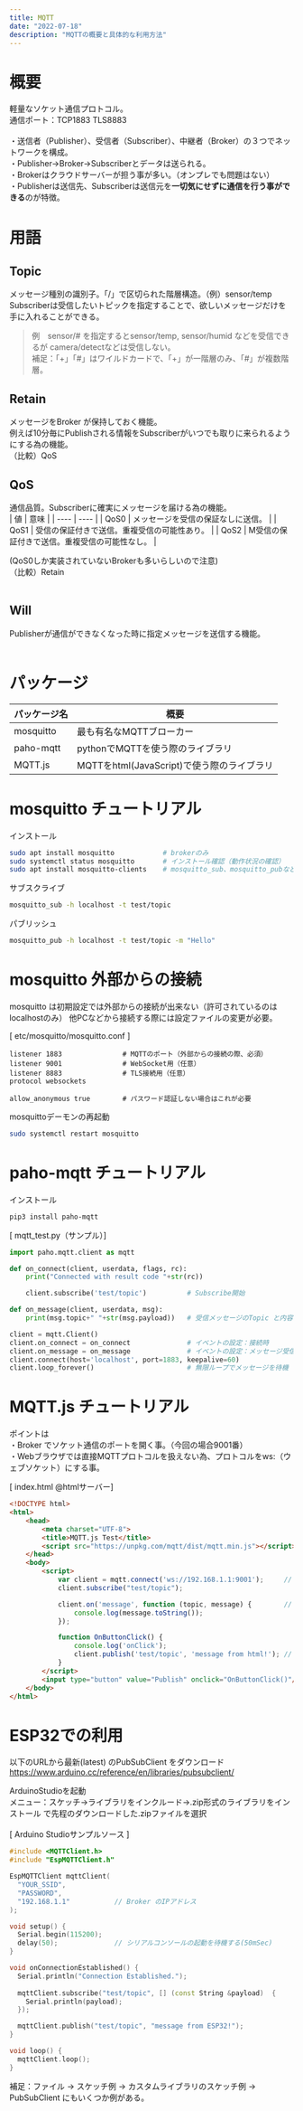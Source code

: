 ```yaml
---
title: MQTT
date: "2022-07-18"
description: "MQTTの概要と具体的な利用方法"
---
```


# 概要
軽量なソケット通信プロトコル。<br>
通信ポート：TCP1883 TLS8883<br>
<br>
・送信者（Publisher）、受信者（Subscriber）、中継者（Broker）の３つでネットワークを構成。<br>
・Publisher→Broker→Subscriberとデータは送られる。<br>
・Brokerはクラウドサーバーが担う事が多い。（オンプレでも問題はない）<br>
・Publisherは送信先、Subscriberは送信元を<b>一切気にせずに通信を行う事ができる</b>のが特徴。<br>


# 用語
## Topic
メッセージ種別の識別子。「/」で区切られた階層構造。（例）sensor/temp<br>
Subscriberは受信したいトピックを指定することで、欲しいメッセージだけを手に入れることができる。<br>
> 例　sensor/# を指定するとsensor/temp, sensor/humid などを受信できるが camera/detectなどは受信しない。<br>
補足：「+」「#」はワイルドカードで、「+」が一階層のみ、「#」が複数階層。

## Retain
メッセージをBroker が保持しておく機能。<br>
例えば10分毎にPublishされる情報をSubscriberがいつでも取りに来られるようにする為の機能。<br>
（比較）QoS<br>

## QoS
通信品質。Subscriberに確実にメッセージを届ける為の機能。<br>
| 値 |  意味 |
| ---- | ---- |
| QoS0 | メッセージを受信の保証なしに送信。 |
| QoS1 | 受信の保証付きで送信。重複受信の可能性あり。 |
| QoS2 | M受信の保証付きで送信。重複受信の可能性なし。 |

(QoS0しか実装されていないBrokerも多いらしいので注意)<br>
（比較）Retain<br>
<br>
## Will
Publisherが通信ができなくなった時に指定メッセージを送信する機能。
<br>
<br>
# パッケージ

|  パッケージ名  |  概要  |
| ---- | ---- |
|  mosquitto  |  最も有名なMQTTブローカー  |
|  paho-mqtt  |  pythonでMQTTを使う際のライブラリ  |
|  MQTT.js  |  MQTTをhtml(JavaScript)で使う際のライブラリ  |



# mosquitto チュートリアル
インストール
```bash
sudo apt install mosquitto            # brokerのみ
sudo systemctl status mosquitto       # インストール確認（動作状況の確認）
sudo apt install mosquitto-clients    # mosquitto_sub、mosquitto_pubなど
```

サブスクライブ
```bash
mosquitto_sub -h localhost -t test/topic
```

パブリッシュ
```bash
mosquitto_pub -h localhost -t test/topic -m "Hello"
```


# mosquitto 外部からの接続
mosquitto は初期設定では外部からの接続が出来ない（許可されているのはlocalhostのみ）
他PCなどから接続する際には設定ファイルの変更が必要。<br>

[ etc/mosquitto/mosquitto.conf ]
```
listener 1883               # MQTTのポート（外部からの接続の際、必須）
listener 9001               # WebSocket用（任意）
listener 8883               # TLS接続用（任意）
protocol websockets

allow_anonymous true 		# パスワード認証しない場合はこれが必要
```

mosquittoデーモンの再起動
```bash
sudo systemctl restart mosquitto
```


# paho-mqtt チュートリアル
インストール
```bash
pip3 install paho-mqtt
```

[ mqtt_test.py（サンプル）]

```python
import paho.mqtt.client as mqtt

def on_connect(client, userdata, flags, rc):
    print("Connected with result code "+str(rc))

    client.subscribe('test/topic')          # Subscribe開始

def on_message(client, userdata, msg):
    print(msg.topic+" "+str(msg.payload))   # 受信メッセージのTopic と内容の表示

client = mqtt.Client()
client.on_connect = on_connect              # イベントの設定：接続時
client.on_message = on_message              # イベントの設定：メッセージ受信(Subscribe)
client.connect(host='localhost', port=1883, keepalive=60)
client.loop_forever()                       # 無限ループでメッセージを待機
```


# MQTT.js チュートリアル

ポイントは<br>
・Broker でソケット通信のポートを開く事。（今回の場合9001番）<br>
・Webブラウザでは直接MQTTプロトコルを扱えない為、プロトコルをws:（ウェブソケット）にする事。<br>

[ index.html @htmlサーバー]
```html
<!DOCTYPE html>
<html>
    <head>
        <meta charset="UTF-8">
        <title>MQTT.js Test</title>
        <script src="https://unpkg.com/mqtt/dist/mqtt.min.js"></script>      
    </head>
    <body>
        <script>
            var client = mqtt.connect('ws://192.168.1.1:9001');     // ソケット通信用のポートを選択する
            client.subscribe("test/topic");

            client.on('message', function (topic, message) {        // メッセージ受信イベント
                console.log(message.toString());
            });

            function OnButtonClick() {
                console.log('onClick');
                client.publish('test/topic', 'message from html!'); // 送信（Publish）
            }
        </script>
        <input type="button" value="Publish" onclick="OnButtonClick()"/><!--このボタンを押すとPublishする-->
    </body>
</html>
```


# ESP32での利用
以下のURLから最新(latest) のPubSubClient をダウンロード
https://www.arduino.cc/reference/en/libraries/pubsubclient/

ArduinoStudioを起動<br/>
メニュー：スケッチ→ライブラリをインクルード→.zip形式のライブラリをインストール で先程のダウンロードした.zipファイルを選択
<br/>
<br/>
[ Arduino Studioサンプルソース ]

```cpp
#include <MQTTClient.h>
#include "EspMQTTClient.h"

EspMQTTClient mqttClient(
  "YOUR_SSID",
  "PASSWORD",
  "192.168.1.1"           // Broker のIPアドレス
);

void setup() {
  Serial.begin(115200);
  delay(50);              // シリアルコンソールの起動を待機する(50mSec)
}

void onConnectionEstablished() {
  Serial.println("Connection Established.");
  
  mqttClient.subscribe("test/topic", [] (const String &payload)  {
    Serial.println(payload);
  });

  mqttClient.publish("test/topic", "message from ESP32!");
}

void loop() {
  mqttClient.loop();
}
```

補足：ファイル → スケッチ例 → カスタムライブラリのスケッチ例 → PubSubClient にもいくつか例がある。